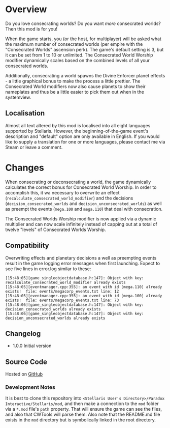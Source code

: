 # Overview

Do you love consecrating worlds?  Do you want _more_ consecrated worlds?  Then this mod is for you!

When the game starts, you (or the host, for multiplayer) will be asked what the maximum number of consecrated worlds (per empire with the "Consecrated Worlds" ascension perk).  The game's default setting is 3, but it can be set from 1 to 10 or unlimited.  The Consecrated World Worship modifier dynamically scales based on the combined levels of all your consecrated worlds.

Additionally, consecrating a world spawns the Divine Enforcer planet effects - a little graphical bonus to make the process a little prettier.  The Consecrated World modifiers now also cause planets to show their nameplates and thus be a little easier to pick them out when in the systemview.

## Localisation

Almost all text altered by this mod is localised into all eight languages supported by Stellaris.  However, the beginning-of-the-game event's description and "default" option are only available in English.  If you would like to supply a translation for one or more languages, please contact me via Steam or leave a comment.

# Changes

When consecrating or deconsecrating a world, the game dynamically calculates the correct bonus for Consecrated World Worship.  In order to accomplish this, it wa necessary to overwrite an effect (`recalculate_consecrated_world_modifier`) and the decisions (`decision_consecrated_worlds` and `decision_unconsecrated_worlds`) as well as preempt the events (`mega.100` and `mega.110`) that deal with consecration.

The Consecrated Worlds Worship modifier is now applied via a dynamic multiplier and can now scale infinitely instead of capping out at a total of twelve "levels" of Consecrated Worlds Worship.

## Compatibility

Overwriting effects and planetary decisions a well as preempting events result in the game logging error messages when first launching.  Expect to see five lines in error.log similar to these:

```
[15:48:05][game_singleobjectdatabase.h:147]: Object with key: recalculate_consecrated_world_modifier already exists
[15:48:05][eventmanager.cpp:355]: an event with id [mega.110] already exists!  file: events/megacorp_events.txt line: 12
[15:48:05][eventmanager.cpp:355]: an event with id [mega.100] already exists!  file: events/megacorp_events.txt line: 73
[15:48:06][game_singleobjectdatabase.h:147]: Object with key: decision_consecrated_worlds already exists
[15:48:06][game_singleobjectdatabase.h:147]: Object with key: decision_unconsecrated_worlds already exists
```

## Changelog

* 1.0.0 Initial version

## Source Code

Hosted on [GitHub](https://github.com/corsairmarks/uncapped_consecration)

### Development Notes

It is best to clone this repository into `<Stellaris User's Directory>/Paradox Interactive/Stellaris/mod`, and then make a connection to the `mod` folder via a `*.mod` file's `path` property.  That will ensure the game can see the files, and also that CWTools will parse them.  Also note that the README.md file exists in the `mod` directory but is symbolically linked in the root directory.